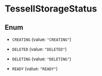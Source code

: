 

# TessellStorageStatus

## Enum


* `CREATING` (value: `"CREATING"`)

* `DELETED` (value: `"DELETED"`)

* `DELETING` (value: `"DELETING"`)

* `READY` (value: `"READY"`)




